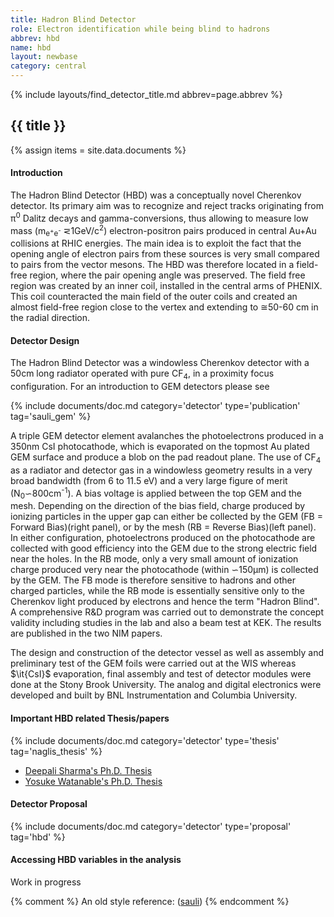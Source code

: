 ```yaml
---
title: Hadron Blind Detector
role: Electron identification while being blind to hadrons
abbrev: hbd
name: hbd
layout: newbase
category: central
---
```

{% include layouts/find_detector_title.md abbrev=page.abbrev %}
## {{ title }}

{% assign items = site.data.documents %}

#### Introduction
The Hadron Blind Detector (HBD) was a conceptually novel Cherenkov
detector. Its primary aim was to recognize and reject tracks
originating from &pi;<sup>0</sup> Dalitz decays and gamma-conversions, thus
allowing to measure low mass
(m<sub>e<sup>+</sup>e<sup>-</sup></sub> &#8924;1GeV/c<sup>2</sup>)
electron-positron pairs produced in central Au+Au collisions at RHIC
energies. The main idea is to exploit the fact that the opening angle
of electron pairs from these sources is very small compared to pairs
from the vector mesons. The HBD was therefore located in a field-free
region, where the pair opening angle was preserved. The field free
region was created by an inner coil, installed in the central arms of
PHENIX. This coil counteracted the main field of the outer coils and
created an almost field-free region close to the vertex and extending
to &#8773;50-60 cm in the radial direction.

#### Detector Design
The Hadron Blind Detector was a windowless Cherenkov detector with a 50cm
long radiator operated with pure CF<sub>4</sub>, in a proximity focus
configuration. For an introduction to GEM detectors please see

{% include documents/doc.md category='detector' type='publication' tag='sauli_gem' %}

A triple GEM detector element avalanches
the photoelectrons produced in a 350nm CsI photocathode,
which is evaporated on the topmost Au plated GEM surface and
produce a blob on the pad readout plane. The use of CF<sub>4</sub> as a
radiator and detector gas in a windowless geometry results in a very
broad bandwidth (from 6 to 11.5 eV) and a very large figure of merit
(N<sub>0</sub>&#8765;800cm<sup>-1</sup>). A bias voltage is applied between the top
GEM and the mesh. Depending on the direction of the bias field, charge
produced by ionizing particles in the upper gap can either be
collected by the GEM (FB = Forward Bias)(right panel), or by the mesh
(RB = Reverse Bias)(left panel). In either configuration,
photoelectrons produced on the photocathode are collected with good 
efficiency into the GEM due to the strong electric field near the
holes. In the RB mode, only a very small amount of 
ionization charge produced very near the photocathode (within &#8765;150&mu;m)
is collected by the GEM. The FB mode is therefore sensitive
to hadrons and other charged particles, while the RB mode is
essentially sensitive only to the Cherenkov light produced by
electrons and hence the term "Hadron Blind". A comprehensive R&D
program was carried out to demonstrate the concept validity including
studies in the lab and also a beam test at KEK. The results are
published in the two NIM papers.
<!-- \cite{Nim1, Nim2}. -->

The design and construction of the detector vessel as well as assembly
and preliminary test of the GEM foils were carried out at the WIS whereas
$\it{CsI}$ evaporation, final assembly and test of detector modules were
done at the Stony Brook University. The analog and digital electronics
were developed and built by BNL Instrumentation and Columbia University.

#### Important HBD related Thesis/papers
{% include documents/doc.md category='detector' type='thesis' tag='naglis_thesis' %}
* [Deepali Sharma's Ph.D. Thesis](https://www.phenix.bnl.gov/phenix/WWW/talk/archive/theses/2010/Sharma_Deepali-thesis.pdf)  
* [Yosuke Watanable's Ph.D. Thesis](https://www.phenix.bnl.gov/phenix/WWW/talk/archive/theses/2014/Watanabe_Yosuke-phD_thesis_main.pdf)  

#### Detector Proposal
{% include documents/doc.md category='detector' type='proposal' tag='hbd' %}

#### Accessing HBD variables in the analysis
Work in progress

{% comment %}
An old style reference: ([sauli](https://www.sciencedirect.com/science/article/pii/S0168900296011722))
{% endcomment %}
